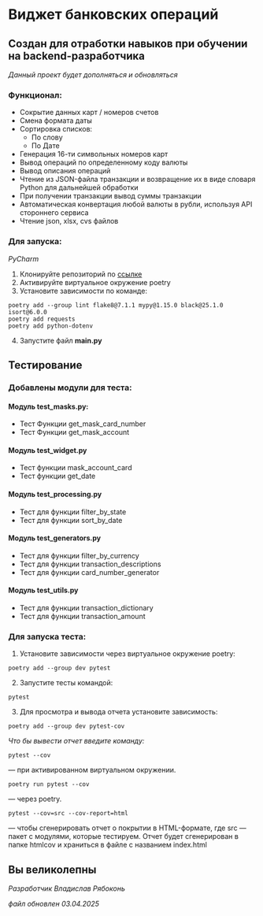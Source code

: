 # Виджет банковских операций

## Создан для отработки навыков при обучении на backend-разработчика ##

*Данный проект будет дополняться и обновляться*

### Функционал:
 * Сокрытие данных карт / номеров счетов
 * Смена формата даты
 * Сортировка списков:
    * По слову
    * По Дате
 * Генерация 16-ти символьных номеров карт
 * Вывод операций по определенному коду валюты
 * Вывод описания операций
 * Чтение из JSON-файла транзакции и возвращение их в виде словаря Python для дальнейшей обработки
 * При получении транзакции вывод суммы транзакции
 * Автоматическая конвертация любой валюты в рубли, используя API стороннего сервиса
 * Чтение json, xlsx, cvs файлов

### Для запуска:
*PyCharm*

1. Клонируйте репозиторий по [ссылке](git@github.com:ngiubaba/home_work10.git)
2. Активируйте виртуальное окружение poetry
3. Установите зависимости по команде:
```
poetry add --group lint flake8@7.1.1 mypy@1.15.0 black@25.1.0 isort@6.0.0
poetry add requests
poetry add python-dotenv 
```

4. Запустите файл **main.py**

## Тестирование
### Добавлены модули для теста:
#### Модуль test_masks.py:
* Тест Функции get_mask_card_number
* Тест Функции get_mask_account

#### Модуль test_widget.py
* Тест функции mask_account_card
* Тест функции get_date

#### Модуль test_processing.py
* Тест для функции filter_by_state
* Тест для функции sort_by_date

#### Модуль test_generators.py
* Тест для функции filter_by_currency
* Тест для функции transaction_descriptions
* Тест для функции card_number_generator

#### Модуль test_utils.py
* Тест для функции transaction_dictionary
* Тест для функции transaction_amount

### Для запуска теста:
1. Установите зависимости через виртуальное окружение poetry:
```commandline
poetry add --group dev pytest
```
2. Запустите тесты командой: 
```commandline
pytest
```
3. Для просмотра и вывода отчета установите зависимость:
```commandline
poetry add --group dev pytest-cov
```
*Что бы вывести отчет введите команду:*
```commandline
pytest --cov
```
 — при активированном виртуальном окружении.
```
poetry run pytest --cov
```
 — через poetry.
```
pytest --cov=src --cov-report=html
```
 — чтобы сгенерировать отчет о покрытии в HTML-формате, где 
src
 — пакет c модулями, которые тестируем. Отчет будет сгенерирован в папке 
htmlcov
 и храниться в файле с названием 
index.html

## Вы великолепны ##

*Разработчик Владислав Рябоконь*

*файл обновлен 03.04.2025*